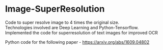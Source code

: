 # Image-SuperResolution
Code to super resolve image to 4 times the original size.<br>
Technologies involved are Deep Learning and Python-Tensorflow.<br>
Implemented the code for superresolution of text images for improved OCR<br>

Python code for the following paper - https://arxiv.org/abs/1609.04802
